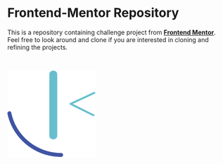 # Frontend-Mentor Repository

This is a repository containing challenge project from [**Frontend Mentor**](https://www.frontendmentor.io). Feel free to look around and clone if you are interested in cloning and refining the projects.

&nbsp;

<img src="./frontend-mentor-logo-DD85EFE0E9-seeklogo.com.png" width="200">

